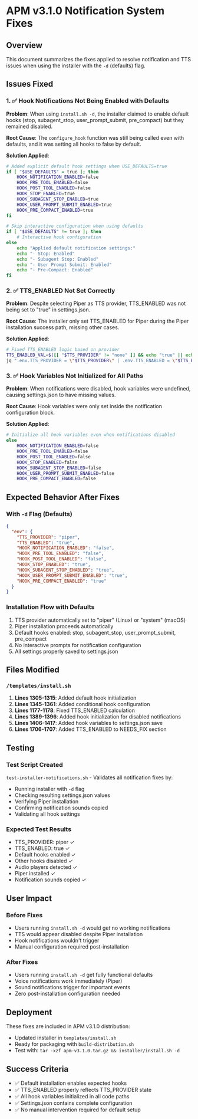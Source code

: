 # APM v3.1.0 Notification System Fixes

## Overview
This document summarizes the fixes applied to resolve notification and TTS issues when using the installer with the `-d` (defaults) flag.

## Issues Fixed

### 1. ✅ Hook Notifications Not Being Enabled with Defaults
**Problem**: When using `install.sh -d`, the installer claimed to enable default hooks (stop, subagent_stop, user_prompt_submit, pre_compact) but they remained disabled.

**Root Cause**: The `configure_hook` function was still being called even with defaults, and it was setting all hooks to false by default.

**Solution Applied**:
```bash
# Added explicit default hook settings when USE_DEFAULTS=true
if [ "$USE_DEFAULTS" = true ]; then
    HOOK_NOTIFICATION_ENABLED=false
    HOOK_PRE_TOOL_ENABLED=false
    HOOK_POST_TOOL_ENABLED=false
    HOOK_STOP_ENABLED=true
    HOOK_SUBAGENT_STOP_ENABLED=true
    HOOK_USER_PROMPT_SUBMIT_ENABLED=true
    HOOK_PRE_COMPACT_ENABLED=true
fi

# Skip interactive configuration when using defaults
if [ "$USE_DEFAULTS" != true ]; then
    # Interactive hook configuration
else
    echo "Applied default notification settings:"
    echo "- Stop: Enabled"
    echo "- Subagent Stop: Enabled"
    echo "- User Prompt Submit: Enabled"
    echo "- Pre-Compact: Enabled"
fi
```

### 2. ✅ TTS_ENABLED Not Set Correctly
**Problem**: Despite selecting Piper as TTS provider, TTS_ENABLED was not being set to "true" in settings.json.

**Root Cause**: The installer only set TTS_ENABLED for Piper during the Piper installation success path, missing other cases.

**Solution Applied**:
```bash
# Fixed TTS_ENABLED logic based on provider
TTS_ENABLED_VAL=$([[ "$TTS_PROVIDER" != "none" ]] && echo "true" || echo "false")
jq ".env.TTS_PROVIDER = \"$TTS_PROVIDER\" | .env.TTS_ENABLED = \"$TTS_ENABLED_VAL\"" ...
```

### 3. ✅ Hook Variables Not Initialized for All Paths
**Problem**: When notifications were disabled, hook variables were undefined, causing settings.json to have missing values.

**Root Cause**: Hook variables were only set inside the notification configuration block.

**Solution Applied**:
```bash
# Initialize all hook variables even when notifications disabled
else
    HOOK_NOTIFICATION_ENABLED=false
    HOOK_PRE_TOOL_ENABLED=false
    HOOK_POST_TOOL_ENABLED=false
    HOOK_STOP_ENABLED=false
    HOOK_SUBAGENT_STOP_ENABLED=false
    HOOK_USER_PROMPT_SUBMIT_ENABLED=false
    HOOK_PRE_COMPACT_ENABLED=false
```

## Expected Behavior After Fixes

### With `-d` Flag (Defaults)
```json
{
  "env": {
    "TTS_PROVIDER": "piper",
    "TTS_ENABLED": "true",
    "HOOK_NOTIFICATION_ENABLED": "false",
    "HOOK_PRE_TOOL_ENABLED": "false",
    "HOOK_POST_TOOL_ENABLED": "false",
    "HOOK_STOP_ENABLED": "true",
    "HOOK_SUBAGENT_STOP_ENABLED": "true",
    "HOOK_USER_PROMPT_SUBMIT_ENABLED": "true",
    "HOOK_PRE_COMPACT_ENABLED": "true"
  }
}
```

### Installation Flow with Defaults
1. TTS provider automatically set to "piper" (Linux) or "system" (macOS)
2. Piper installation proceeds automatically
3. Default hooks enabled: stop, subagent_stop, user_prompt_submit, pre_compact
4. No interactive prompts for notification configuration
5. All settings properly saved to settings.json

## Files Modified

### `/templates/install.sh`
1. **Lines 1305-1315**: Added default hook initialization
2. **Lines 1345-1361**: Added conditional hook configuration
3. **Lines 1177-1178**: Fixed TTS_ENABLED calculation
4. **Lines 1389-1396**: Added hook initialization for disabled notifications
5. **Lines 1406-1417**: Added hook variables to settings.json save
6. **Lines 1706-1707**: Added TTS_ENABLED to NEEDS_FIX section

## Testing

### Test Script Created
`test-installer-notifications.sh` - Validates all notification fixes by:
- Running installer with `-d` flag
- Checking resulting settings.json values
- Verifying Piper installation
- Confirming notification sounds copied
- Validating all hook settings

### Expected Test Results
- TTS_PROVIDER: piper ✓
- TTS_ENABLED: true ✓
- Default hooks enabled ✓
- Other hooks disabled ✓
- Audio players detected ✓
- Piper installed ✓
- Notification sounds copied ✓

## User Impact

### Before Fixes
- Users running `install.sh -d` would get no working notifications
- TTS would appear disabled despite Piper installation
- Hook notifications wouldn't trigger
- Manual configuration required post-installation

### After Fixes
- Users running `install.sh -d` get fully functional defaults
- Voice notifications work immediately (Piper)
- Sound notifications trigger for important events
- Zero post-installation configuration needed

## Deployment

These fixes are included in APM v3.1.0 distribution:
- Updated installer in `templates/install.sh`
- Ready for packaging with `build-distribution.sh`
- Test with: `tar -xzf apm-v3.1.0.tar.gz && installer/install.sh -d`

## Success Criteria

- ✅ Default installation enables expected hooks
- ✅ TTS_ENABLED properly reflects TTS_PROVIDER state
- ✅ All hook variables initialized in all code paths
- ✅ Settings.json contains complete configuration
- ✅ No manual intervention required for default setup